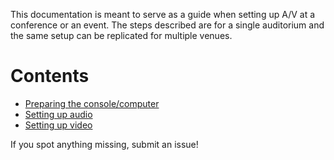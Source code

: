 This documentation is meant to serve as a guide when setting up A/V at a conference or an event. The steps described are for a single auditorium and the same setup can be replicated for multiple venues.

# Contents

* [Preparing the console/computer](console-setup.md)
* [Setting up audio](audio-setup.md)
* [Setting up video](video-setup.md)

If you spot anything missing, submit an issue!
